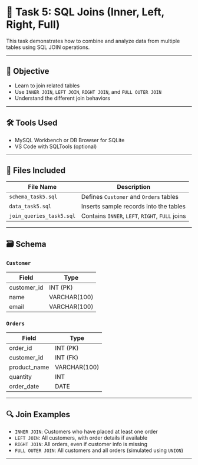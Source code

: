 # 🔗 Task 5: SQL Joins (Inner, Left, Right, Full)

This task demonstrates how to combine and analyze data from multiple tables using SQL JOIN operations.

---

## 🎯 Objective

- Learn to join related tables
- Use `INNER JOIN`, `LEFT JOIN`, `RIGHT JOIN`, and `FULL OUTER JOIN`
- Understand the different join behaviors

---

## 🛠️ Tools Used

- MySQL Workbench or DB Browser for SQLite
- VS Code with SQLTools (optional)

---

## 📁 Files Included

| File Name                 | Description                                      |
|--------------------------|--------------------------------------------------|
| `schema_task5.sql`       | Defines `Customer` and `Orders` tables           |
| `data_task5.sql`         | Inserts sample records into the tables           |
| `join_queries_task5.sql` | Contains `INNER`, `LEFT`, `RIGHT`, `FULL` joins  |

---

## 🗃️ Schema

### `Customer`
| Field       | Type         |
|-------------|--------------|
| customer_id | INT (PK)     |
| name        | VARCHAR(100) |
| email       | VARCHAR(100) |

### `Orders`
| Field        | Type         |
|--------------|--------------|
| order_id     | INT (PK)     |
| customer_id  | INT (FK)     |
| product_name | VARCHAR(100) |
| quantity     | INT          |
| order_date   | DATE         |

---

## 🔍 Join Examples

- `INNER JOIN`: Customers who have placed at least one order
- `LEFT JOIN`: All customers, with order details if available
- `RIGHT JOIN`: All orders, even if customer info is missing
- `FULL OUTER JOIN`: All customers and all orders (simulated using `UNION`)

---
